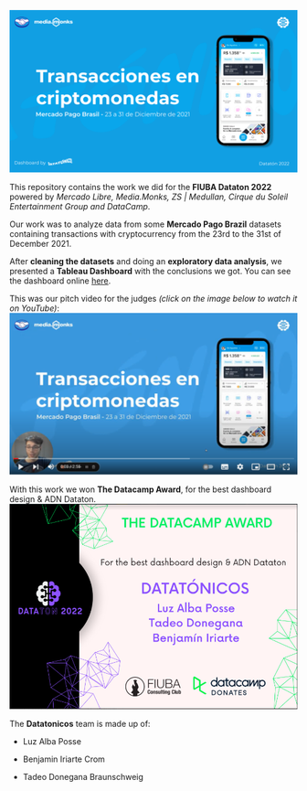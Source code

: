 ![A background image of the Datatonicos Team including the title "Transacciones en Criptomonedas"](img/dashboard_cover.png "Datatonicos FIUBA 2022")

This repository contains the work we did for the **FIUBA Dataton 2022** powered by *Mercado Libre, Media.Monks, ZS | Medullan, Cirque du Soleil Entertainment Group and DataCamp*.

Our work was to analyze data from some **Mercado Pago Brazil** datasets containing transactions with cryptocurrency from the 23rd to the 31st of December 2021.

After **cleaning the datasets** and doing an **exploratory data analysis**, we presented a **Tableau Dashboard** with the conclusions we got. You can see the dashboard online [here](https://public.tableau.com/views/Dashboard-DesafioMedia_Monks-MercadoLibre-37-Datatonicos/TransactionsDashboard?:language=es-ES&:display_count=n&:origin=viz_share_link).

This was our pitch video for the judges *(click on the image below to watch it on YouTube)*:
[![Watch the video](img/video-thumbail.png)](https://youtu.be/8RbkMy4MSjs)

With this work we won **The Datacamp Award**, for the best dashboard design & ADN Dataton.
![A certificate awarded to Datatonicos"](img/datacamp-award.png "Datatonicos FIUBA 2022")

The **Datatonicos** team is made up of:

- Luz Alba Posse

- Benjamin Iriarte Crom

- Tadeo Donegana Braunschweig
